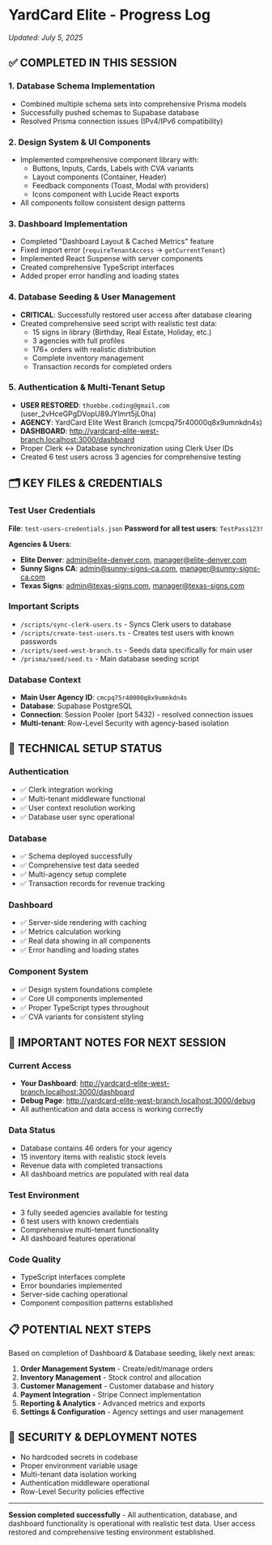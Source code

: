 # YardCard Elite - Progress Log
*Updated: July 5, 2025*

## ✅ COMPLETED IN THIS SESSION

### 1. Database Schema Implementation
- Combined multiple schema sets into comprehensive Prisma models
- Successfully pushed schemas to Supabase database
- Resolved Prisma connection issues (IPv4/IPv6 compatibility)

### 2. Design System & UI Components  
- Implemented comprehensive component library with:
  - Buttons, Inputs, Cards, Labels with CVA variants
  - Layout components (Container, Header)
  - Feedback components (Toast, Modal with providers)
  - Icons component with Lucide React exports
- All components follow consistent design patterns

### 3. Dashboard Implementation
- Completed "Dashboard Layout & Cached Metrics" feature
- Fixed import error (`requireTenantAccess` → `getCurrentTenant`)
- Implemented React Suspense with server components
- Created comprehensive TypeScript interfaces
- Added proper error handling and loading states

### 4. Database Seeding & User Management
- **CRITICAL**: Successfully restored user access after database clearing
- Created comprehensive seed script with realistic test data:
  - 15 signs in library (Birthday, Real Estate, Holiday, etc.)
  - 3 agencies with full profiles
  - 176+ orders with realistic distribution
  - Complete inventory management
  - Transaction records for completed orders

### 5. Authentication & Multi-Tenant Setup
- **USER RESTORED**: `thuebbe.coding@gmail.com` (user_2vHceGPgDVopU89JYlmrt5jL0ha)
- **AGENCY**: YardCard Elite West Branch (cmcpq75r40000q8x9umnkdn4s)
- **DASHBOARD**: http://yardcard-elite-west-branch.localhost:3000/dashboard
- Proper Clerk ↔ Database synchronization using Clerk User IDs
- Created 6 test users across 3 agencies for comprehensive testing

## 🗂️ KEY FILES & CREDENTIALS

### Test User Credentials
**File**: `test-users-credentials.json`
**Password for all test users**: `TestPass123!`

**Agencies & Users**:
- **Elite Denver**: admin@elite-denver.com, manager@elite-denver.com
- **Sunny Signs CA**: admin@sunny-signs-ca.com, manager@sunny-signs-ca.com  
- **Texas Signs**: admin@texas-signs.com, manager@texas-signs.com

### Important Scripts
- `/scripts/sync-clerk-users.ts` - Syncs Clerk users to database
- `/scripts/create-test-users.ts` - Creates test users with known passwords
- `/scripts/seed-west-branch.ts` - Seeds data specifically for main user
- `/prisma/seed/seed.ts` - Main database seeding script

### Database Context
- **Main User Agency ID**: `cmcpq75r40000q8x9umnkdn4s`
- **Database**: Supabase PostgreSQL
- **Connection**: Session Pooler (port 5432) - resolved connection issues
- **Multi-tenant**: Row-Level Security with agency-based isolation

## 🔧 TECHNICAL SETUP STATUS

### Authentication
- ✅ Clerk integration working
- ✅ Multi-tenant middleware functional
- ✅ User context resolution working
- ✅ Database user sync operational

### Database  
- ✅ Schema deployed successfully
- ✅ Comprehensive test data seeded
- ✅ Multi-agency setup complete
- ✅ Transaction records for revenue tracking

### Dashboard
- ✅ Server-side rendering with caching
- ✅ Metrics calculation working
- ✅ Real data showing in all components
- ✅ Error handling and loading states

### Component System
- ✅ Design system foundations complete
- ✅ Core UI components implemented
- ✅ Proper TypeScript types throughout
- ✅ CVA variants for consistent styling

## 🚨 IMPORTANT NOTES FOR NEXT SESSION

### Current Access
- **Your Dashboard**: http://yardcard-elite-west-branch.localhost:3000/dashboard
- **Debug Page**: http://yardcard-elite-west-branch.localhost:3000/debug
- All authentication and data access is working correctly

### Data Status
- Database contains 46 orders for your agency
- 15 inventory items with realistic stock levels
- Revenue data with completed transactions
- All dashboard metrics are populated with real data

### Test Environment
- 3 fully seeded agencies available for testing
- 6 test users with known credentials
- Comprehensive multi-tenant functionality
- All dashboard features operational

### Code Quality
- TypeScript interfaces complete
- Error boundaries implemented
- Server-side caching operational
- Component composition patterns established

## 📋 POTENTIAL NEXT STEPS

Based on completion of Dashboard & Database seeding, likely next areas:
1. **Order Management System** - Create/edit/manage orders
2. **Inventory Management** - Stock control and allocation
3. **Customer Management** - Customer database and history
4. **Payment Integration** - Stripe Connect implementation
5. **Reporting & Analytics** - Advanced metrics and exports
6. **Settings & Configuration** - Agency settings and user management

## 🔐 SECURITY & DEPLOYMENT NOTES

- No hardcoded secrets in codebase
- Proper environment variable usage
- Multi-tenant data isolation working
- Authentication middleware operational
- Row-Level Security policies effective

---

**Session completed successfully** - All authentication, database, and dashboard functionality is operational with realistic test data. User access restored and comprehensive testing environment established.